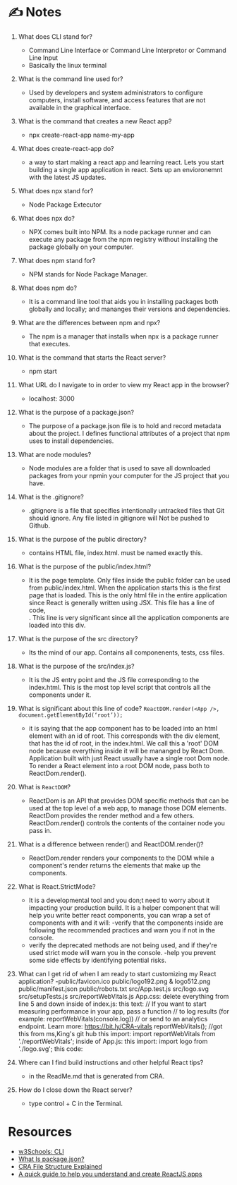 # ✍️ Notes

1. What does CLI stand for?
    - Command Line Interface or Command Line Interpretor or Command Line Input
    - Basically the linux terminal
    

2. What is the command line used for?
    - Used by developers and system administrators to configure computers, install software, and access features that are not available in the graphical interface.

3. What is the command that creates a new React app?
    - npx create-react-app name-my-app

4. What does create-react-app do?
    - a way to start making a react app and learning react. Lets you start building a single app application in react. Sets up an envioronemnt with the latest JS updates. 

5. What does npx stand for?
    - Node Package Extecutor

6. What does npx do?
    - NPX comes built into NPM. Its a node package runner and can execute any package from the npm registry without installing the package globally on your computer. 

7. What does npm stand for?
    - NPM stands for Node Package Manager. 

8. What does npm do?
    - It is a command line tool that aids you in installing packages both globally and locally; and mananges their versions and dependencies. 

9. What are the differences between npm and npx?
    - The npm is a manager that installs when npx is a package runner that executes. 

10. What is the command that starts the React server?
    - npm start

11. What URL do I navigate to in order to view my React app in the browser?
    - localhost: 3000

12. What is the purpose of a package.json?
    - The purpose of a package.json file is to hold and record metadata about the project. I defines functional attributes of a project that npm uses to install dependencies. 

13. What are node modules?
    - Node modules are a folder that is used to save all downloaded packages from your npmin your computer for the JS project that you have. 

14. What is the .gitignore?
    - .gitignore is a file that specifies intentionally untracked files that Git should ignore. Any file listed in gitignore will Not be pushed to Github. 

15. What is the purpose of the public directory?
    - contains HTML file, index.html. must be named exactly this. 

16. What is the purpose of the public/index.html?
    - It is the page template. Only files inside the public folder can be used from public/index.html. When the application starts this is the first page that is loaded. This is the only html file in the entire application since React is generally written using JSX. This file has a line of code, <div id="root"></div>. This line is very significant since all the application components are loaded into this div. 

17. What is the purpose of the src directory?
    -  Its the mind of our app. Contains all componenents, tests, css files. 

18. What is the purpose of the src/index.js?
    - It is the JS entry point and the JS file corresponding to the index.html. This is the most top level script that controls all the components under it. 

19. What is significant about this line of code?
`ReactDOM.render(<App />, document.getElementById(‘root’));`
    - it is saying that the app component has to be loaded into an html element with an id of root. This corresponds with the div element, that has the id of root, in the index.html. We call this a 'root' DOM node because everything inside it will be mananged by React Dom. Application built with just React usually have a single root Dom node. To render a React element into a root DOM node, pass both to ReactDom.render(). 

20. What is `ReactDOM`?
    - ReactDom is an API that provides DOM specific methods that can be used at the top level of a web app, to manage those DOM elements. ReactDom provides the render method and a few others. ReactDom.render() controls the contents of the container node you pass in. 

21. What is a difference between render() and ReactDOM.render()?
    - ReactDom.render renders your components to the DOM while a component's render returns the elements that make up the components. 

22. What is React.StrictMode?
    - It is a developmental tool and you don;t need to worry about it impacting your production build. It is a helper component that will help you write better react components, you can wrap a set of components with <StrictMode /> and it will: 
    -verify that the components inside are following the recommended practices and warn you if not in the console.
    - verify the deprecated methods are not being used, and if they're used strict  mode will warn you in the console. 
    -help you prevent some side effects by identifying potential risks. 

23. What can I get rid of when I am ready to start customizing my React application?
    -public/favicon.ico
public/logo192.png & logo512.png
public/manifest.json
public/robots.txt
src/App.test.js
src/logo.svg
src/setupTests.js
src/reportWebVitals.js
App.css: delete everything from line 5 and down
inside of index.js:
this text:
// If you want to start measuring performance in your app, pass a function
// to log results (for example: reportWebVitals(console.log))
// or send to an analytics endpoint. Learn more: https://bit.ly/CRA-vitals
reportWebVitals();
//got this from ms,King's git hub 
this import:
import reportWebVitals from './reportWebVitals';
inside of App.js:
this import:
import logo from './logo.svg';
this code:
<!--<header className="App-header">
    <img src={logo} className="App-logo" alt="logo" />
    <p>
      Edit <code>src/App.js</code> and save to reload.
    </p>
    <a
      className="App-link"
      href="https://reactjs.org"
      target="_blank"
      rel="noopener noreferrer"
    >
      Learn React
    </a>
  </header>!-->

24. Where can I find build instructions and other helpful React tips?
    - in the ReadMe.md that is generated from CRA. 

25. How do I close down the React server?
    - type control + C in the Terminal. 

# Resources
- [w3Schools: CLI](https://www.w3schools.com/whatis/whatis_cli.asp)
- [What Is package.json?](https://heynode.com/tutorial/what-packagejson/)
- [CRA File Structure Explained](https://medium.com/@abesingh1/create-react-app-files-folders-structure-explained-df24770f8562)
- [A quick guide to help you understand and create ReactJS apps](https://www.freecodecamp.org/news/quick-guide-to-understanding-and-creating-reactjs-apps-8457ee8f7123/)